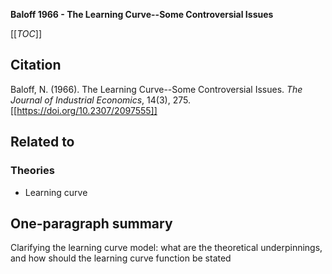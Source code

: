 **Baloff 1966 - The Learning Curve--Some Controversial Issues**

[[_TOC_]]

## Citation
Baloff, N. (1966). The Learning Curve--Some Controversial Issues. *The Journal of Industrial Economics*, 14(3), 275. [[https://doi.org/10.2307/2097555]]

## Related to

### Theories
* Learning curve

## One-paragraph summary
Clarifying the learning curve model: what are the theoretical underpinnings, and how should the learning curve function be stated